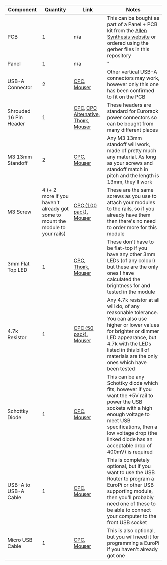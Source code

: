 | Component      | Quantity | Link | Notes |
| -------------- | -------- | ---- | ----- |
| PCB            | 1        | n/a  | This can be bought as part of a Panel + PCB kit from the [Allen Synthesis website](www.allensynthesis.co.uk) or ordered using the gerber files in this repository |
| Panel          | 1        | n/a  | "     |
| USB-A Connector | 2     | [CPC](https://cpc.farnell.com/multicomp/usb-a-s-vt/usb-2-0-type-a-receptacle-th/dp/CN22155?ost=cn22155), [Mouser](https://www.mouser.co.uk/ProductDetail/CUI-Devices/UJ2-AV-1-TH?qs=5mqXD9RfOg2GaIS%2FC2TmTA%3D%3D) | Other vertical USB-A connectors may work, however only this one has been confirmed to fit on the PCB |
| Shrouded 16 Pin Header | 1 | [CPC](https://cpc.farnell.com/amphenol/t821116a1s100ceu/header-vertical-2-54mm-16way/dp/CN16429?st=16%20way%20header%20shrouded), [CPC Alternative](https://cpc.farnell.com/wurth-elektronik/61201621621/header-2-54mm-vertical-16way/dp/CN17032?st=16%20way%20header%20shrouded), [Thonk](https://www.thonk.co.uk/shop/eurorack-diy-essentials/), [Mouser](https://www.mouser.co.uk/ProductDetail/Wurth-Elektronik/61201621621?qs=sGAEpiMZZMvlX3nhDDO4AD9e8HPx1wRtQKjiuWcHfaw%3D) | These headers are standard for Eurorack power connectors so can be bought from many different places |
| M3 13mm Standoff | 2 | [CPC](https://cpc.farnell.com/ettinger/05-03-133/spacer-m3x13-ni/dp/PC02612?st=13mm%20standoff), [Mouser](https://www.mouser.co.uk/ProductDetail/Wurth-Elektronik/970130321?qs=wr8lucFkNMVzI4gY2uBL%252BQ%3D%3D) | Any M3 13mm standoff will work, made of pretty much any material. As long as your screws and standoff match in pitch and the length is 13mm, they'll work |
| M3 Screw | 4 (+ 2 more if you haven't already got some to mount the module to your rails) | [CPC (100 pack)](https://cpc.farnell.com/unbranded/m3x6-pan-pozi-stainl/m3x6-pan-pozi-stainless-screws/dp/FN00814?st=m3%20screw), [Mouser](https://www.mouser.co.uk/ProductDetail/Keystone-Electronics/9191-3?qs=wOxb8XianXjYu0m25ZR3Hw%3D%3D) | These are the same screws as you use to attach your modules to the rails, so if you already have them then there's no need to order more for this module |
| 3mm Flat Top LED | 1 | [CPC](https://cpc.farnell.com/kingbright/l-424idt/led-flat-top-3mm-he-red/dp/SC11543?st=kingbright%20led%203mm), [Thonk](https://www.thonk.co.uk/shop/new-style-flat-top-leds-turing-pulses-vactrol-mix/), [Mouser](https://www.mouser.co.uk/ProductDetail/Kingbright/WP424IDT?qs=sGAEpiMZZMt82OzCyDsLFG4pPqE5WX3moIE394rIV%252B8%3D) | These don't have to be flat-top if you have any other 3mm LEDs (of any colour) but these are the only ones I have calculated the brightness for and tested in the module |
| 4.7k Resistor | 1 | [CPC (50 pack)](https://cpc.farnell.com/unbranded/mf25-4k7/resistor-0-25w-1-4k7/dp/RE03757?st=4k7%20resistor), [Mouser](https://www.mouser.co.uk/ProductDetail/Vishay-BC-Components/SFR2500004701JA500?qs=ClR5yMXwuUeHolVbK4G8uQ%3D%3D) | Any 4.7k resistor at all will do, of any reasonable tolerance. You can also use higher or lower values for brighter or dimmer LED appearance, but 4.7k with the LEDs listed in this bill of materials are the only ones which have been tested |
| Schottky Diode | 1 | [CPC](https://cpc.farnell.com/stmicroelectronics/bat48/diode-schottky-small-signal/dp/SC07328), [Mouser](https://www.mouser.co.uk/ProductDetail/Micro-Commercial-Components-MCC/1N5817-TP?qs=KFo7JewZbUG5sQj%252BWAsavw%3D%3D) | This can be any Schottky diode which fits, however if you want the +5V rail to power the USB sockets with a high enough voltage to meet USB specifications, then a low voltage drop (the linked diode has an acceptable drop of 400mV) is required |
| USB-A to USB-A Cable | 1 | [CPC](https://cpc.farnell.com/pro-signal/psg91428/lead-usb2-0-a-male-a-male-grey/dp/CS30623?st=usb%20a%20male%20to%20male), [Mouser](https://www.mouser.co.uk/ProductDetail/Qualtek/3021059-01M?qs=MLItCLRbWsylgGXE0uMn3Q%3D%3D) | This is completely optional, but if you want to use the USB Router to program a EuroPi or other USB supporting module, then you'll probably need one of these to be able to connect your computer to the front USB socket |
| Micro USB Cable | 1 | [CPC](https://cpc.farnell.com/pro-signal/psg91455/lead-usb2-0-a-male-a-female-white/dp/CS30650?st=usb%20a%20male%20to%20male), [Mouser](https://www.mouser.co.uk/ProductDetail/Raspberry-Pi/SC0732?qs=T%252BzbugeAwjgDO%252BS%252B%252Bwhihw%3D%3D) | This is also optional, but you will need it for programming a EuroPi if you haven't already got one |
